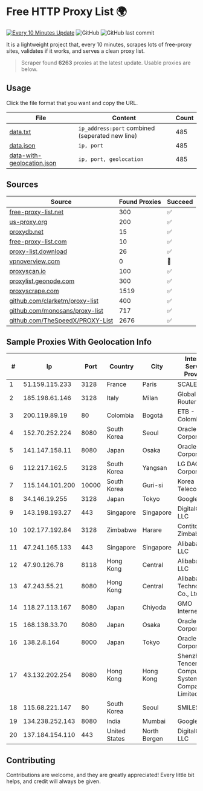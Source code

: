 
# Free HTTP Proxy List 🌍

[![Every 10 Minutes Update](https://github.com/mertguvencli/http-proxy-list/actions/workflows/main.yml/badge.svg?branch=main)](https://github.com/mertguvencli/http-proxy-list/actions/workflows/main.yml)
![GitHub](https://img.shields.io/github/license/mertguvencli/http-proxy-list)
![GitHub last commit](https://img.shields.io/github/last-commit/mertguvencli/http-proxy-list)

It is a lightweight project that, every 10 minutes, scrapes lots of free-proxy sites, validates if it works, and serves a clean proxy list.


> Scraper found **6263** proxies at the latest update. Usable proxies are below.

## Usage

Click the file format that you want and copy the URL.


|File|Content|Count|
|----|-------|-----|
|[data.txt](https://raw.githubusercontent.com/mertguvencli/http-proxy-list/main/proxy-list/data.txt)|`ip_address:port` combined (seperated new line)|485|
|[data.json](https://raw.githubusercontent.com/mertguvencli/http-proxy-list/main/proxy-list/data.json)|`ip, port`|485|
|[data-with-geolocation.json](https://raw.githubusercontent.com/mertguvencli/http-proxy-list/main/proxy-list/data-with-geolocation.json)|`ip, port, geolocation`|485|

## Sources

|Source|Found Proxies|Succeed|
|------|-------------|-------|
|[free-proxy-list.net](https://free-proxy-list.net)|300|✅|
|[us-proxy.org](https://www.us-proxy.org)|200|✅|
|[proxydb.net](http://proxydb.net)|15|✅|
|[free-proxy-list.com](https://free-proxy-list.com/?page=&port=&type%5B%5D=http&type%5B%5D=https&up_time=0&search=Search)|10|✅|
|[proxy-list.download](https://www.proxy-list.download/HTTP)|26|✅|
|[vpnoverview.com](https://vpnoverview.com/privacy/anonymous-browsing/free-proxy-servers)|0|🚫|
|[proxyscan.io](https://www.proxyscan.io)|100|✅|
|[proxylist.geonode.com](https://proxylist.geonode.com/api/proxy-list?limit=300&page=1&sort_by=lastChecked&sort_type=desc&protocols=http,https)|300|✅|
|[proxyscrape.com](https://api.proxyscrape.com/v2/?request=displayproxies&protocol=http&timeout=10000&country=all&ssl=all&anonymity=all)|1519|✅|
|[github.com/clarketm/proxy-list](https://raw.githubusercontent.com/clarketm/proxy-list/master/proxy-list-raw.txt)|400|✅|
|[github.com/monosans/proxy-list](https://raw.githubusercontent.com/monosans/proxy-list/main/proxies/http.txt)|717|✅|
|[github.com/TheSpeedX/PROXY-List](https://raw.githubusercontent.com/TheSpeedX/PROXY-List/master/http.txt)|2676|✅|


## Sample Proxies With Geolocation Info

|#|Ip|Port|Country|City|Internet Service Provider|
|-|--|----|-------|----|-------------------------|
|1|51.159.115.233|3128|France|Paris|SCALEWAY|
|2|185.198.61.146|3128|Italy|Milan|Global Router LLC|
|3|200.119.89.19|80|Colombia|Bogotá|ETB - Colombia|
|4|152.70.252.224|8080|South Korea|Seoul|Oracle Corporation|
|5|141.147.158.11|8080|Japan|Osaka|Oracle Corporation|
|6|112.217.162.5|3128|South Korea|Yangsan|LG DACOM Corporation|
|7|115.144.101.200|10000|South Korea|Guri-si|Korea Telecom|
|8|34.146.19.255|3128|Japan|Tokyo|Google LLC|
|9|143.198.193.27|443|Singapore|Singapore|DigitalOcean, LLC|
|10|102.177.192.84|3128|Zimbabwe|Harare|Contitouch Zimbabwe|
|11|47.241.165.133|443|Singapore|Singapore|Alibaba.com LLC|
|12|47.90.126.78|8118|Hong Kong|Central|Alibaba.com LLC|
|13|47.243.55.21|8080|Hong Kong|Central|Alibaba (US) Technology Co., Ltd.|
|14|118.27.113.167|8080|Japan|Chiyoda|GMO Internet, Inc.|
|15|168.138.33.70|8080|Japan|Osaka|Oracle Corporation|
|16|138.2.8.164|8000|Japan|Tokyo|Oracle Corporation|
|17|43.132.202.254|8080|Hong Kong|Hong Kong|Shenzhen Tencent Computer Systems Company Limited|
|18|115.68.221.147|80|South Korea|Seoul|SMILESERV|
|19|134.238.252.143|8080|India|Mumbai|Google LLC|
|20|137.184.154.110|443|United States|North Bergen|DigitalOcean, LLC|



## Contributing

Contributions are welcome, and they are greatly appreciated! Every
little bit helps, and credit will always be given.

